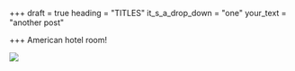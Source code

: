 +++
draft = true
heading = "TITLES"
it_s_a_drop_down = "one"
your_text = "another post"

+++
American hotel room!

![](/uploads/dsc03557.jpg)